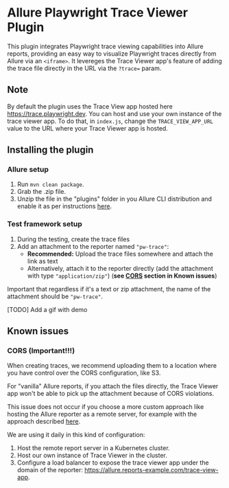 # Allure Playwright Trace Viewer Plugin

This plugin integrates Playwright trace viewing capabilities into Allure reports, providing an easy way to visualize Playwright traces directly from Allure via an `<iframe>`.
It levereges the Trace Viewer app's feature of adding the trace file directly in the URL via the `?trace=` param. 

## Note
By default the plugin uses the Trace View app hosted here https://trace.playwright.dev. You can host and use your own instance of the trace viewer app. To do that, in `index.js`, change the `TRACE_VIEW_APP_URL` value to the URL where your Trace Viewer app is hosted.


## Installing the plugin

### Allure setup
1) Run `mvn clean package`.
2) Grab the .zip file.
3) Unzip the file in the "plugins" folder in you Allure CLI distribution and enable it as per instructions [here](https://github.com/allure-framework/allure-docs/blob/main/content/plugins/overview.md#step-8-enabling-a-plugin).


### Test framework setup
1) During the testing, create the trace files
2) Add an attachment to the reporter named `"pw-trace"`:
    * **Recommended:** Upload the trace files somewhere and attach the link as text 
    * Alternatively, attach it to the reporter directly (add the attachment with type `"application/zip"`) (**see [CORS](#CORS) section in Known issues**)

Important that regardless if it's a text or zip attachment, the name of the attachment should be `"pw-trace"`.

[TODO] Add a gif with demo

## Known issues
### CORS (Important!!!)
When creating traces, we recommend uploading them to a location where you have control over the CORS configuration, like S3.

For "vanilla" Allure reports, if you attach the files directly, the Trace Viewer app won't be able to pick up the attachment because of CORS violations. 

This issue does not occur if you choose a more custom approach like hosting the Allure reporter as a remote server, for example with the approach described [here](https://github.com/fescobar/allure-docker-service).

We are using it daily in this kind of configuration:
1) Host the remote report server in a Kubernetes cluster.
2) Host our own instance of Trace Viewer in the cluster.
3) Configure a load balancer to expose the trace viewer app under the domain of the reporter: https://allure.reports-example.com/trace-view-app.
